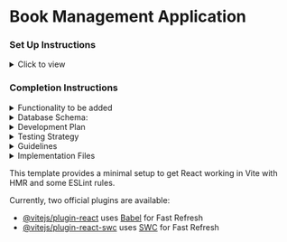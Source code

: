 # Book Management Application

### Set Up Instructions

<details>
<summary>Click to view</summary>
  
- npm create vite@latest
- project name: frontend
- select framework: React
- select varientL: javascript
- cd frontend
- Download dependencies by running `npm install`
- Start up the app using `npm run dev`
  
</details>

### Completion Instructions

<details>
<summary>Functionality to be added</summary>
<br/>

The app must have the following functionalities
### 1. Home Page:
- include a navigation bar with links: Home, Contact, About, and Add Book.
- Provide a search section with filters (e.g., genres, authors) and a search button.

### 2. Search Results Page:
- Display books in a grid or list format with pagination.
- Include options to view details, edit, or delete a book record.

### 3. Details Page:
- Display detailed information about a selected book, including:
  + Title
  + Author
  + Genre
  + Pages
  + Published Date

### 4. Book Management Pages:
  - Provide forms for adding and editing book details with appropriate input validations.
  - Include a confirmation step for book deletion.

</details>

<details>
<summary> Database Schema:</summary>
<br/>
  
  ### 1. Books Table:
  - Fields:
    + BookID (Primary Key)
    + Title
    + AuthorID (Foreign Key)
    + GenreID (Foreign Key)
    + Pages
    + PublishedDate
### 2. Genres Table:
- Fields:
 + GenreID (Primary Key)
 + Name
 + Description

### 3.Authors Table:

- Fields:
  + AuthorID (Primary Key)
  + Name

</details>

<details>
<summary>Development Plan</summary>
  
<br/>

### 1. frontend

- Use a modern JavaScript framework like React.js.
- Develop components for:
   + Home
   + Search Results
   + Book Details
   + Add/Edit Book
   + Delete Book
- Integrate Fetch API for data communication with the backend.

### 2. Backend:

- Develop RESTful API endpoints using Node.js with Express.js:
   + GET /books: Fetch all books.
   + POST /books: Add a new book.
   + PUT /books/:id: Update an existing book.
   + DELETE /books/:id: Delete a book.

### 3. Database:

- Use a relational database like SQLite for data storage.

</details>

 
 <details> 
<summary>Testing Strategy</summary>
<br/>
  
### 1. Frontend Unit Testing:
  + Use Jest (for React) or Mocha/Chai.
    
### 2. Backend Unit Testing:
  + Implement test cases using Mocha or Jest.
    
### 3. Manual Testing:
  + Verify CRUD operations and UI functionality.

</details>

 <details> 
<summary>Guidelines</summary>

<br/>

- Submit the complete source code (frontend, backend, and database scripts).
- Include instructions for setting up and running the application.
- Attach screenshots of the UI and testing results.

  </details>

<details>
<summary>Implementation Files</summary>
<br/>
  
- src/components/Home.jsx
- src/components/Navbar.jsx
- src/components/BookList.jsx
- src/components/BookDeatils.jsx
- src/components/AddEditBook.jsx
- src/components/About.jsx
- src/app.jsx
- src/index.css  
</details>



This template provides a minimal setup to get React working in Vite with HMR and some ESLint rules.

Currently, two official plugins are available:

- [@vitejs/plugin-react](https://github.com/vitejs/vite-plugin-react/blob/main/packages/plugin-react/README.md) uses [Babel](https://babeljs.io/) for Fast Refresh
- [@vitejs/plugin-react-swc](https://github.com/vitejs/vite-plugin-react-swc) uses [SWC](https://swc.rs/) for Fast Refresh
